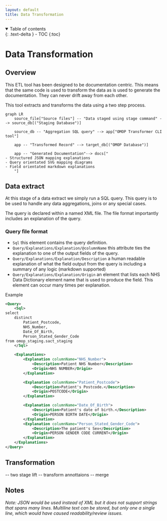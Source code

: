 ```yaml
---
layout: default
title: Data Transformation
---
```


<details open markdown="block">
  <summary>
    Table of contents
  </summary>
  {: .text-delta }
- TOC
{:toc}
</details>

# Data Transformation

## Overview

This ETL tool has been designed to be documentation centric. This means that the same code is used to transform the data as is used to generate the documentation. They can never drift away from each other.

This tool extracts and transforms the data using a two step process.

```mermaid
graph LR
    source_file["Source files"] -- "Data staged using stage command" --> source_db[("Staging Database")]

    source_db -- "Aggregation SQL query" --> app["OMOP Transformer CLI tool"]

    app -- "Transformed Record" --> target_db[("OMOP Database")]

    app -- "Generated Documentation"--> docs["
- Structured JSON mapping explanations
- Query orientated SVG mapping diagrams
- Field orientated markdown explanations
    "]
```

## Data extract

At this stage of a data extract we simply run a SQL query. This query is to be used to handle any data aggregations, joins or any special cases.

The query is declared within a named XML file. The file format importantly includes an explanation of the query.

### Query file format

* `Sql` this element contains the query definition.
* `Query/Explanations/Explanation/@columnName` this attribute ties the explanation to one of the output fields of the query.
* `Query/Explanations/Explanation/Description` a human readable explanation of what the field output from the query is including a summary of any logic (markdown supported)
* `Query/Explanations/Explanation/Origin` an element that lists each NHS Data Dictionary element name that is used to produce the field. This element can occur many times per explanation.

Example

```xml
<Query>
    <Sql>
select
	distinct
		Patient_Postcode,
		NHS_Number,
		Date_Of_Birth,
		Person_Stated_Gender_Code
from omop_staging.sact_staging
	</Sql>

	<Explanations>
		<Explanation columnName="NHS_Number">
			<Description>Patient NHS Number</Description>
			<Origin>NHS NUMBER</Origin>
		</Explanation>

		<Explanation columnName="Patient_Postcode">
			<Description>Patient's Postcode.</Description>
			<Origin>POSTCODE</Origin>
		</Explanation>

		<Explanation columnName="Date_Of_Birth">
			<Description>Patient's date of birth.</Description>
			<Origin>PERSON BIRTH DATE</Origin>
		</Explanation>
		<Explanation columnName="Person_Stated_Gender_Code">
			<Description>The patient's Sex</Description>
			<Origin>PERSON GENDER CODE CURRENT</Origin>
		</Explanation>
	</Explanations>
</Query>
```

## Transformation



-- two stage lift
-- transform annottaions
-- merge




## Notes

*Note: JSON would be used instead of XML but it does not support strings that spans many lines. Multiline text can be stored, but only one a single line, which would have caused readability/review issues.*